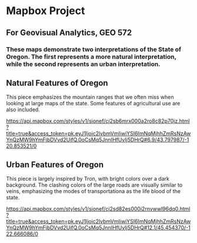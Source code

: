 # Mapbox Project
## For Geovisual Analytics, GEO 572
### These maps demonstrate two interpretations of the State of Oregon. The first represents a more natural interpretation, while the second represents an urban interpretation. 

## Natural Features of Oregon
This piece emphasizes the mountain ranges that we often miss when looking at large maps of the state. Some features of agricultural use are also included.

https://api.mapbox.com/styles/v1/sionef/cj2sb6mrx000a2ro8c82p70jz.html?title=true&access_token=pk.eyJ1Ijoic2lvbmVmIiwiYSI6ImNqMjhhZmRsNzAwYnQzMW9hYmFjbDVvd2UifQ.0oCsMq5JnnIHfUvIj5DHrQ#6.9/43.797987/-120.853521/0


## Urban Features of Oregon
This piece is largely inspired by Tron, with bright colors over a dark background. The clashing colors of the large roads are visually similar to veins, emphasizing the modes of transportationa as the life blood of the state.

https://api.mapbox.com/styles/v1/sionef/cj2sd82es000i2rnvwwl96dq0.html?title=true&access_token=pk.eyJ1Ijoic2lvbmVmIiwiYSI6ImNqMjhhZmRsNzAwYnQzMW9hYmFjbDVvd2UifQ.0oCsMq5JnnIHfUvIj5DHrQ#12.1/45.454370/-122.666086/0
